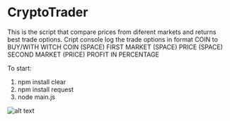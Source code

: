 # CryptoTrader
This is the script that compare prices from diferent markets and returns best trade options.
Cript console log the trade options in format COIN to BUY/WITH WITCH COIN (SPACE) FIRST MARKET (SPACE) PRICE (SPACE) SECOND MARKET (PRICE) PROFIT IN PERCENTAGE

To start:
1) npm install clear
2) npm install request
3) node main.js

![alt text](https://i.imgur.com/kwMCZ92.png)
